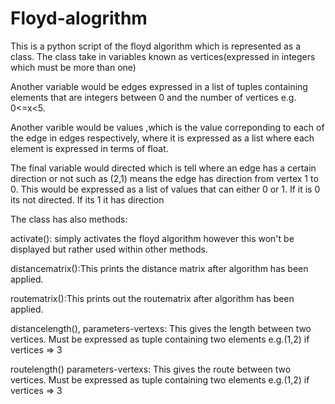 # Floyd-alogrithm
This is a python script of the floyd algorithm which is represented as a class.
The class take in variables known as vertices(expressed in integers which must be more than one)

Another variable would be edges expressed in a list of tuples containing elements that are integers
between 0 and the number of vertices e.g. 0<=x<5.

Another varible would be values ,which is the value correponding to each of the edge in edges respectively, where it is expressed as a list where each element is expressed in terms of float.

The final variable would directed which is tell where an edge has a certain direction or not such as (2,1) means the edge has direction from vertex 1 to 0. This would be expressed as a list of values that can either 0 or 1. If it is 0 its not directed. If its 1 it has direction

The class has also methods:

activate(): simply activates the floyd algorithm however this won't be displayed but rather used within other methods.

distancematrix():This prints the distance matrix after algorithm has been applied.

routematrix():This prints out the routematrix after algorithm has been applied.

distancelength(), parameters-vertexs: This gives the length between two vertices. Must be expressed as tuple containing two elements e.g.(1,2) if vertices => 3

routelength() parameters-vertexs: This gives the route between two vertices. Must be expressed as tuple containing two elements e.g.(1,2) if vertices => 3 
  



























